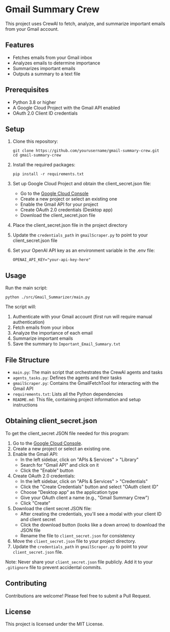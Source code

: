 # Gmail Summary Crew

This project uses CrewAI to fetch, analyze, and summarize important emails from your Gmail account.

## Features

- Fetches emails from your Gmail inbox
- Analyzes emails to determine importance
- Summarizes important emails
- Outputs a summary to a text file

## Prerequisites

- Python 3.8 or higher
- A Google Cloud Project with the Gmail API enabled
- OAuth 2.0 Client ID credentials

## Setup

1. Clone this repository:
   ```
   git clone https://github.com/yourusername/gmail-summary-crew.git
   cd gmail-summary-crew
   ```

2. Install the required packages:
   ```
   pip install -r requirements.txt
   ```

3. Set up Google Cloud Project and obtain the client_secret.json file:
   - Go to the [Google Cloud Console](https://console.cloud.google.com/)
   - Create a new project or select an existing one
   - Enable the Gmail API for your project
   - Create OAuth 2.0 credentials (Desktop app)
   - Download the client_secret.json file

4. Place the client_secret.json file in the project directory

5. Update the `credentials_path` in `gmailScraper.py` to point to your client_secret.json file

6. Set your OpenAI API key as an environment variable in the .env file:
   ```
   OPENAI_API_KEY="your-api-key-here"
   ```

## Usage

Run the main script:

```
python ./src/Gmail_Summarizer/main.py
```

The script will:
1. Authenticate with your Gmail account (first run will require manual authentication)
2. Fetch emails from your inbox
3. Analyze the importance of each email
4. Summarize important emails
5. Save the summary to `Important_Email_Summary.txt`

## File Structure

- `main.py`: The main script that orchestrates the CrewAI agents and tasks
- `agents_tasks.py`: Defines the agents and their tasks
- `gmailScraper.py`: Contains the GmailFetchTool for interacting with the Gmail API
- `requirements.txt`: Lists all the Python dependencies
- `README.md`: This file, containing project information and setup instructions

## Obtaining client_secret.json

To get the client_secret JSON file needed for this program:

1. Go to the [Google Cloud Console](https://console.cloud.google.com/).
2. Create a new project or select an existing one.
3. Enable the Gmail API:
   - In the left sidebar, click on "APIs & Services" > "Library"
   - Search for "Gmail API" and click on it
   - Click the "Enable" button
4. Create OAuth 2.0 credentials:
   - In the left sidebar, click on "APIs & Services" > "Credentials"
   - Click the "Create Credentials" button and select "OAuth client ID"
   - Choose "Desktop app" as the application type
   - Give your OAuth client a name (e.g., "Gmail Summary Crew")
   - Click "Create"
5. Download the client secret JSON file:
   - After creating the credentials, you'll see a modal with your client ID and client secret
   - Click the download button (looks like a down arrow) to download the JSON file
   - Rename the file to `client_secret.json` for consistency
6. Move the `client_secret.json` file to your project directory.
7. Update the `credentials_path` in `gmailScraper.py` to point to your `client_secret.json` file.

Note: Never share your `client_secret.json` file publicly. Add it to your `.gitignore` file to prevent accidental commits.

## Contributing

Contributions are welcome! Please feel free to submit a Pull Request.

## License

This project is licensed under the MIT License.
